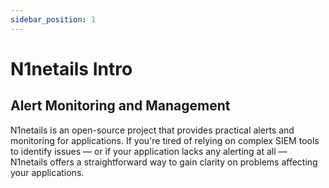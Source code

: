 ```yaml
---
sidebar_position: 1
---
```


# N1netails Intro

## Alert Monitoring and Management
N1netails is an open-source project that provides practical alerts and monitoring for applications. If you're tired of relying on complex SIEM tools to identify issues — or if your application lacks any alerting at all — N1netails offers a straightforward way to gain clarity on problems affecting your applications.
